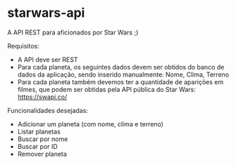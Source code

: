 # starwars-api
A API REST para aficionados por Star Wars ;)


Requisitos: 

- A API deve ser REST 
- Para cada planeta, os seguintes dados devem ser obtidos do banco de dados da aplicação, sendo inserido manualmente: Nome, Clima, Terreno
- Para cada planeta também devemos ter a quantidade de aparições em filmes, que podem ser obtidas pela API pública do Star Wars: https://swapi.co/

Funcionalidades desejadas: 
- Adicionar um planeta (com nome, clima e terreno) 
- Listar planetas 
- Buscar por nome 
- Buscar por ID   
- Remover planeta 
